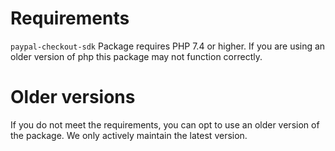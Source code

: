 # Requirements

`paypal-checkout-sdk` Package requires PHP 7.4 or higher.
If you are using an older version of php this package may not function correctly.

# Older versions

If you do not meet the requirements, you can opt to use an older version of the package. 
We only actively maintain the latest version.

